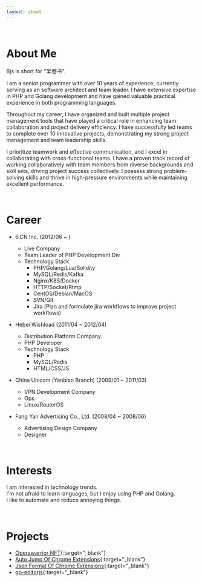 ```yaml
---
layout: about 
---
```


<br/>

# About Me
Bjs is short for "半卷书".<br>

I am a senior programmer with over 10 years of experience, currently serving as an software architect and team leader. I have extensive expertise in PHP and Golang development and have gained valuable practical experience in both programming languages.

Throughout my career, I have organized and built multiple project management tools that have played a critical role in enhancing team collaboration and project delivery efficiency. I have successfully led teams to complete over 10 innovative projects, demonstrating my strong project management and team leadership skills.

I prioritize teamwork and effective communication, and I excel in collaborating with cross-functional teams. I have a proven track record of working collaboratively with team members from diverse backgrounds and skill sets, driving project success collectively. I possess strong problem-solving skills and thrive in high-pressure environments while maintaining excellent performance.

<br/>


# Career
* 6.CN Inc. (2012/06 ~ )
  * Live Company
  * Team Leader of PHP Development Div
  * Technology Stack
    * PHP/Golang/Lua/Solidity
    * MySQL/Redis/Kafka
    * Nginx/K8S/Docker
    * HTTP/Socket/Rtmp
    * CentOS/Debian/MacOS
    * SVN/Git
    * Jira (Plan and formulate jira workflows to improve project workflows)
  
* Hebei Wishload (2011/04 ~ 2012/04)
  * Distribution Platform Company
  * PHP Developer
  * Technology Stack
    * PHP
    * MySQL/Redis
    * HTML/CSS/JS
    
* China Unicom (Yanbian Branch) (2009/01 ~ 2011/03)
  * VPN Development Company
  * Ops
  * Linux/RouterOS

* Fang Yan Advertising Co., Ltd. (2008/04 ~ 2008/06)
  * Advertising Design Company
  * Designer

<br/>

# Interests
I am interested in technology trends.<br>
I'm not afraid to learn languages, but I enjoy using PHP and Golang.<br>
I like to automate and reduce annoying things.


<br/>

# Projects
* [Operawarrior NFT](https://www.operawarrior.com/){:target="\_blank"}
* [Auto Jump Of Chrome Extensions](https://chrome.google.com/webstore/detail/autojump/mecmmnelkkedebbkiigdlneldiolodno){:target="\_blank"}
* [Json Format Of Chrome Extensions](https://chrome.google.com/webstore/detail/json-format/cacimhdphkcihjfpnpmmndgjjnnfoobm?hl=zh-CN&authuser=0){:target="\_blank"}
* [go-editorjs](https://github.com/banjuanshu/go-editorjs){:target="\_blank"}

